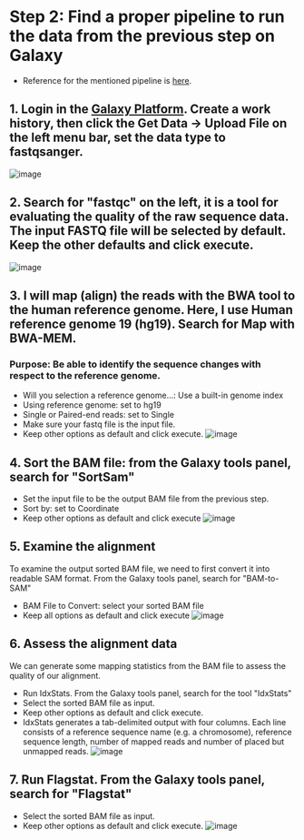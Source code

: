 # Step 2: Find a proper pipeline to run the data from the previous step on Galaxy
* Reference for the mentioned pipeline is [here](https://www.melbournebioinformatics.org.au/tutorials/tutorials/variant_calling_galaxy_1/variant_calling_galaxy_1/).
## 1. Login in the [Galaxy Platform](https://usegalaxy.org). Create a work history, then click the Get Data -> Upload File on the left menu bar, set the data type to fastqsanger.
![image](https://bco-gwu.s3.amazonaws.com/images/Screen+Shot+2019-07-31+at+15.09.33.png)

## 2. Search for "fastqc" on the left, it is a tool for evaluating the quality of the raw sequence data. The input FASTQ file will be selected by default. Keep the other defaults and click execute.
![image](https://bco-gwu.s3.amazonaws.com/images/Screen+Shot+2019-07-31+at+15.25.14.png)

## 3. I will map (align) the reads with the BWA tool to the human reference genome. Here, I use Human reference genome 19 (hg19). Search for Map with BWA-MEM.
### Purpose: Be able to identify the sequence changes with respect to the reference genome.
* Will you selection a reference genome...: Use a built-in genome index
* Using reference genome: set to hg19
* Single or Paired-end reads: set to Single
* Make sure your fastq file is the input file.
* Keep other options as default and click execute.
![image](https://bco-gwu.s3.amazonaws.com/images/Screen+Shot+2019-07-31+at+15.27.05.png)

## 4. Sort the BAM file: from the Galaxy tools panel, search for "SortSam" 
* Set the input file to be the output BAM file from the previous step.
* Sort by: set to Coordinate
* Keep other options as default and click execute
![image](https://bco-gwu.s3.amazonaws.com/images/Screen+Shot+2019-07-31+at+15.50.13.png)

## 5. Examine the alignment
To examine the output sorted BAM file, we need to first convert it into readable SAM format. From the Galaxy tools panel, search for "BAM-to-SAM" 
* BAM File to Convert: select your sorted BAM file
* Keep all options as default and click execute
![image](https://bco-gwu.s3.amazonaws.com/images/Screen+Shot+2019-07-31+at+15.55.02.png)

## 6. Assess the alignment data
We can generate some mapping statistics from the BAM file to assess the quality of our alignment.
* Run IdxStats. From the Galaxy tools panel, search for the tool "IdxStats"
* Select the sorted BAM file as input.
* Keep other options as default and click execute.
* IdxStats generates a tab-delimited output with four columns. Each line consists of a reference sequence name (e.g. a chromosome), reference sequence length, number of mapped reads and number of placed but unmapped reads.
![image](https://bco-gwu.s3.amazonaws.com/images/Screen+Shot+2019-07-31+at+15.55.38.png)

## 7. Run Flagstat. From the Galaxy tools panel, search for "Flagstat"
* Select the sorted BAM file as input.
* Keep other options as default and click execute.
![image](https://bco-gwu.s3.amazonaws.com/images/Screen+Shot+2019-07-31+at+15.56.19.png)


